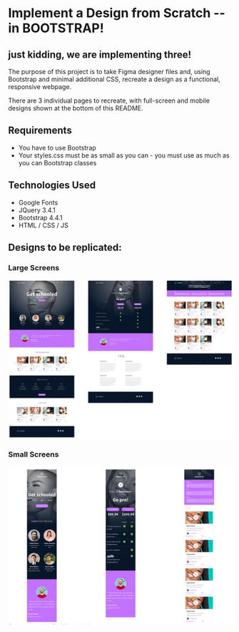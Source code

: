 # Implement a Design from Scratch -- in BOOTSTRAP!

## just kidding, we are implementing three!

The purpose of this project is to take Figma designer files and, using Bootstrap and minimal additional CSS, recreate a design as a functional, responsive webpage.

There are 3 individual pages to recreate, with full-screen and mobile designs shown at the bottom of this README.

## Requirements
- You have to use Bootstrap
- Your styles.css must be as small as you can - you must use as much as you can Bootstrap classes

## Technologies Used
- Google Fonts
- JQuery 3.4.1
- Bootstrap 4.4.1
- HTML / CSS / JS

## Designs to be replicated:
### Large Screens
![desktop design](https://github.com/wdmd2022/holbertonschool-smiling-school/blob/6e41141d30a6d983d2455919f3b5ea033f025610/large-screens.png)

### Small Screens
![mobile design](https://github.com/wdmd2022/holbertonschool-smiling-school/blob/6e41141d30a6d983d2455919f3b5ea033f025610/small-screens.png)